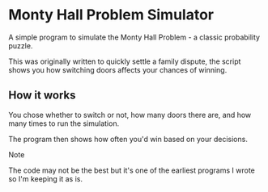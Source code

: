# Monty Hall Problem Simulator
A simple program to simulate the Monty Hall Problem - a classic probability puzzle.

This was originally written to quickly settle a family dispute, the script shows you how switching doors affects your chances of winning.

## How it works
You chose whether to switch or not, how many doors there are, and how many times to run the simulation.

The program then shows how often you'd win based on your decisions.

> [!NOTE]
> The code may not be the best but it's one of the earliest programs I wrote so I'm keeping it as is.
